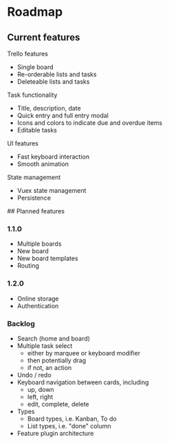 # Roadmap

## Current features

Trello features

- Single board
- Re-orderable lists and tasks
- Deleteable lists and tasks

Task functionality

- Title, description, date
- Quick entry and full entry modal
- Icons and colors to indicate due and overdue items
- Editable tasks

UI features

- Fast keyboard interaction
- Smooth animation

State management

- Vuex state management
- Persistence

## Planned features

### 1.1.0

- Multiple boards
- New board
- New board templates
- Routing

### 1.2.0

- Online storage
- Authentication

### Backlog

- Search (home and board)
- Multiple task select
    - either by marquee or keyboard modifier
    - then potentially drag
    - if not, an action
- Undo / redo
- Keyboard navigation between cards, including
    - up, down
    - left, right
    - edit, complete, delete
- Types
    - Board types, i.e. Kanban, To do
    - List types, i.e. "done" column
- Feature plugin architecture


